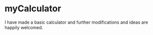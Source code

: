 # myCalculator
I have made a basic calculator and further modifications and ideas are happily welcomed.
